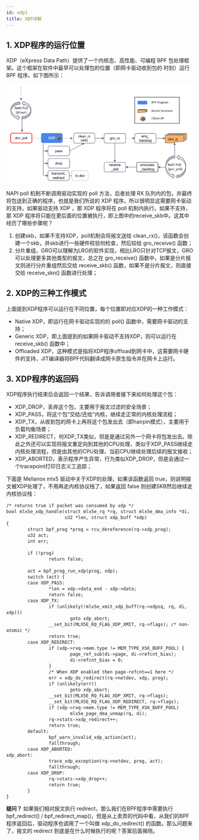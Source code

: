 ```yaml
---
id: xdp1
title: XDP详解
---
```


## 1. XDP程序的运行位置
XDP（eXpress Data Path）提供了一个内核态、高性能、可编程 BPF 包处理框架。这个框架在软件中最早可以处理包的位置（即网卡驱动收到包的 时刻）运行 BPF 程序。如下图所示：

![XDP程序运行的位置](./images/1613889918890.png)

NAPI poll 机制不断调用驱动实现的 poll 方法，后者处理 RX 队列内的包，并最终将包送到正确的程序，也就是我们所说的 XDP 程序。所以很明显这需要网卡驱动的支持，如果驱动支持 XDP ，那 XDP 程序将在 poll 机制内执行。如果不支持，那 XDP 程序将只能在更后面的位置被执行，即上图中的receive_skb中。这其中经历了哪些步骤呢？

 1. 创建skb，如果不支持XDP，poll机制会将报文送给 clean_rx()，该函数会创建一个skb，并skb进行一些硬件校验何检查，然后较给 gro_receive() 函数；
 2. 分片重组，GRO可以理解为LRO的软件实现，相比LRO只针对TCP报文，GRO可以处理更多其他类型的报文，总之在 gro_receive() 函数中，如果是分片报文则进行分片重组然后交给 receive_skb() 函数，如果不是分片报文，则直接交给 receive_skn() 函数进行处理；

## 2. XDP的三种工作模式

上面提到XDP程序可以运行在不同位置，每个位置即对应XDP的一种工作模式：

 - Native XDP，即运行在网卡驱动实现的的 poll() 函数中，需要网卡驱动的支持；
 - Generic XDP，即上面提到的如果网卡驱动不支持XDP，则可以运行在 receive_skb() 函数中；
 - Offloaded XDP，这种模式是指将XDP程序offload到网卡中，这需要网卡硬件的支持，JIT编译器将BPF代码翻译成网卡原生指令并在网卡上运行。

## 3. XDP程序的返回码
XDP程序执行结束后会返回一个结果，告诉调用者接下来如何处理这个包：

 - XDP_DROP，丢弃这个包，主要用于报文过滤的安全场景；
 - XDP_PASS，将这个包“交给/还给”内核，继续走正常的内核处理流程；
 - XDP_TX，从收到包的网卡上再将这个包发出去（即hairpin模式），主要用于负载均衡场景；
 - XDP_REDIRECT，何XDP_TX类似，但是是通过另外一个网卡将包发出去。除此之外还可以实现将报文重定向到其他的CPU处理，类似于XDP_PASS继续走内核处理流程，但是由其他的CPU处理，当前CPU继续处理后续的报文接收；
 - XDP_ABORTED，表示程序产生异常，行为类似XDP_DROP，但是会通过一个tracepoint打印日志义工追踪；

下面是 Mellanox mlx5 驱动中关于XDP的处理，如果该函数返回 true，则说明报文被XDP处理了，不用再走内核协议栈了，如果返回 false 则创建SKB然后继续走内核协议栈：

```
/* returns true if packet was consumed by xdp */
bool mlx5e_xdp_handle(struct mlx5e_rq *rq, struct mlx5e_dma_info *di,
                      u32 *len, struct xdp_buff *xdp)
{
        struct bpf_prog *prog = rcu_dereference(rq->xdp_prog);
        u32 act;
        int err;

        if (!prog)
                return false;

        act = bpf_prog_run_xdp(prog, xdp);
        switch (act) {
        case XDP_PASS:
                *len = xdp->data_end - xdp->data;
                return false;
        case XDP_TX:
                if (unlikely(!mlx5e_xmit_xdp_buff(rq->xdpsq, rq, di, xdp)))
                        goto xdp_abort;
                __set_bit(MLX5E_RQ_FLAG_XDP_XMIT, rq->flags); /* non-atomic */
                return true;
        case XDP_REDIRECT:
                if (xdp->rxq->mem.type != MEM_TYPE_XSK_BUFF_POOL) {
                        page_ref_sub(di->page, di->refcnt_bias);
                        di->refcnt_bias = 0;
                }
                /* When XDP enabled then page-refcnt==1 here */
                err = xdp_do_redirect(rq->netdev, xdp, prog);
                if (unlikely(err))
                        goto xdp_abort;
                __set_bit(MLX5E_RQ_FLAG_XDP_XMIT, rq->flags);
                __set_bit(MLX5E_RQ_FLAG_XDP_REDIRECT, rq->flags);
                if (xdp->rxq->mem.type != MEM_TYPE_XSK_BUFF_POOL)
                        mlx5e_page_dma_unmap(rq, di);
                rq->stats->xdp_redirect++;
                return true;
        default:
                bpf_warn_invalid_xdp_action(act);
                fallthrough;
        case XDP_ABORTED:
xdp_abort:
                trace_xdp_exception(rq->netdev, prog, act);
                fallthrough;
        case XDP_DROP:
                rq->stats->xdp_drop++;
                return true;
        }
}

```

**疑问？**
如果我们相对报文执行 redirect，那么我们在BPF程序中需要执行 bpf_redirect() / bpf_redirect_map()，但是从上卖弄的代码中看，从我们的BPF程序返回后，驱动程序也调用了一个叫做 xdp_do_redirect() 的函数。那么问题来了，报文的 redirect 到底是在什么时候执行的呢？答案后面揭晓。


